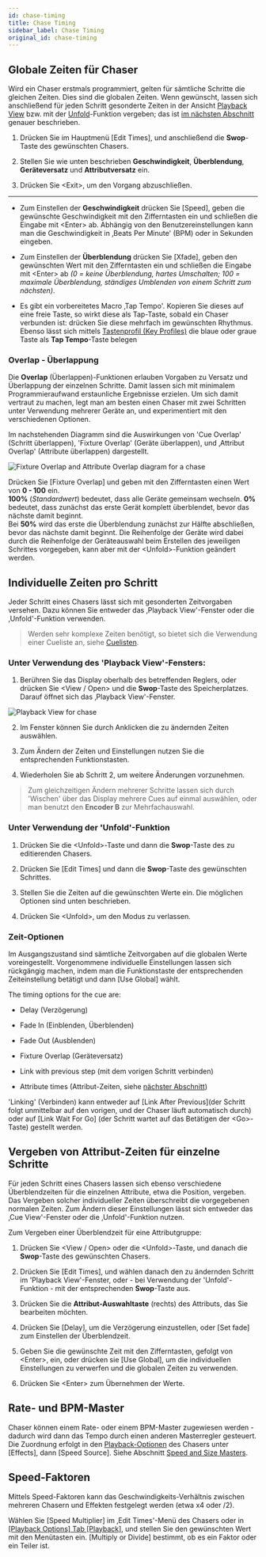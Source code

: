 ```yaml
---
id: chase-timing
title: Chase Timing
sidebar_label: Chase Timing
original_id: chase-timing
---
```


Globale Zeiten für Chaser
-------------------------

Wird ein Chaser erstmals programmiert, gelten für sämtliche Schritte die
gleichen Zeiten. Dies sind die globalen Zeiten. Wenn gewünscht, lassen
sich anschließend für jeden Schritt gesonderte Zeiten in der Ansicht
[Playback View](editing-a-chase.md#einen-chaser-zum-editieren-öffnen) bzw. mit 
der [Unfold](editing-a-chase.md#ändern-eines-chasers-mit-der-unfold-funktion)-Funktion 
vergeben; das ist [im nächsten Abschnitt](#individuelle-zeiten-pro-schritt)
 genauer beschrieben.

1. Drücken Sie im Hauptmenü \[Edit Times\], und anschließend die
**Swop**-Taste des gewünschten Chasers.

2. Stellen Sie wie unten beschrieben **Geschwindigkeit**, **Überblendung**,
**Geräteversatz** und **Attributversatz** ein.

3. Drücken Sie \<Exit\>, um den Vorgang abzuschließen.

---

-   Zum Einstellen der **Geschwindigkeit** drücken Sie \[Speed\], geben die
    gewünschte Geschwindigkeit mit den Zifferntasten ein und schließen
    die Eingabe mit \<Enter\> ab. Abhängig von den Benutzereinstellungen
    kann man die Geschwindigkeit in ‚Beats Per Minute' (BPM) oder in
    Sekunden eingeben.

-   Zum Einstellen der **Überblendung** drücken Sie \[Xfade\], geben den
    gewünschten Wert mit den Zifferntasten ein und schließen die Eingabe
    mit \<Enter\> ab *(0 = keine Überblendung, hartes Umschalten; 100 =
    maximale Überblendung, ständiges Umblenden von einem Schritt zum
    nächsten)*.

-   Es gibt ein vorbereitetes Macro ‚Tap Tempo'. Kopieren Sie dieses auf
    eine freie Taste, so wirkt diese als Tap-Taste, sobald ein Chaser
    verbunden ist: drücken Sie diese mehrfach im gewünschten Rhythmus.
    Ebenso lässt sich mittels [Tastenprofil (Key Profiles)](../system-settings/key-profiles.md) die blaue oder graue Taste
    als **Tap Tempo**-Taste belegen

### Overlap - Überlappung

Die **Overlap** (Überlappen)-Funktionen erlauben Vorgaben zu Versatz und
Überlappung der einzelnen Schritte. Damit lassen sich mit minimalem
Programmieraufwand erstaunliche Ergebnisse erzielen. Um sich damit
vertraut zu machen, legt man am besten einen Chaser mit zwei Schritten
unter Verwendung mehrerer Geräte an, und experimentiert mit den
verschiedenen Optionen.

Im nachstehenden Diagramm sind die Auswirkungen von 'Cue Overlap'
(Schritt überlappen), 'Fixture Overlap' (Geräte überlappen), und
‚Attribut Overlap' (Attribute überlappen) dargestellt.

![Fixture Overlap and Attribute Overlap diagram for a chase](/docs/images/Fixture-Overlap-and-Attribute-Overlap-diagram-for-a-chase.png)

Drücken Sie \[Fixture Overlap\] und geben mit den Zifferntasten
einen Wert von **0 - 100** ein.\
**100%** (*Standardwert*) bedeutet, dass alle Geräte gemeinsam wechseln.
**0%** bedeutet, dass zunächst das erste Gerät komplett überblendet, bevor das nächste damit beginnt.\
Bei **50%** wird das erste die Überblendung zunächst zur Hälfte
abschließen, bevor das nächste damit beginnt. Die Reihenfolge der
Geräte wird dabei durch die Reihenfolge der Geräteauswahl beim
Erstellen des jeweiligen Schrittes vorgegeben, kann aber mit der
\<Unfold\>-Funktion geändert werden.

Individuelle Zeiten pro Schritt
-------------------------------

Jeder Schritt eines Chasers lässt sich mit gesonderten Zeitvorgaben
versehen. Dazu können Sie entweder das ‚Playback View'-Fenster oder die
‚Unfold'-Funktion verwenden.

> Werden sehr komplexe Zeiten benötigt, so bietet sich die Verwendung einer Cueliste an, siehe [Cuelisten](../cue-lists.md).

### Unter Verwendung des 'Playback View'-Fensters:

1. Berühren Sie das Display oberhalb des betreffenden Reglers, oder
drücken Sie \<View / Open\> und die **Swop**-Taste des
Speicherplatzes. Darauf öffnet sich das ‚Playback View'-Fenster.

![Playback View for chase](/docs/images/Playback-View-for-chase.png)

2. Im Fenster können Sie durch Anklicken die zu ändernden Zeiten
auswählen.

3. Zum Ändern der Zeiten und Einstellungen nutzen Sie die
entsprechenden Funktionstasten.

4. Wiederholen Sie ab Schritt 2, um weitere Änderungen vorzunehmen.

> Zum gleichzeitigen Ändern mehrerer Schritte lassen sich durch
    'Wischen' über das Display mehrere Cues auf einmal auswählen, oder
    man benutzt den **Encoder B** zur Mehrfachauswahl.

### Unter Verwendung der 'Unfold'-Funktion

1. Drücken Sie die \<Unfold\>-Taste und dann die **Swop**-Taste des zu
editierenden Chasers.

2. Drücken Sie \[Edit Times\] und dann die **Swop**-Taste des
gewünschten Schrittes.

3. Stellen Sie die Zeiten auf die gewünschten Werte ein. Die möglichen
Optionen sind unten beschrieben.

4. Drücken Sie \<Unfold\>, um den Modus zu verlassen.

### Zeit-Optionen

Im Ausgangszustand sind sämtliche Zeitvorgaben auf die globalen Werte
voreingestellt. Vorgenommene individuelle Einstellungen lassen sich
rückgängig machen, indem man die Funktionstaste der entsprechenden
Zeiteinstellung betätigt und dann \[Use Global\] wählt.

The timing options for the cue are:

-   Delay (Verzögerung)

-   Fade In (Einblenden, Überblenden)

-   Fade Out (Ausblenden)

-   Fixture Overlap (Geräteversatz)

-   Link with previous step (mit dem vorigen Schritt verbinden)

-   Attribute times (Attribut-Zeiten, siehe [nächster Abschnitt](#vergeben-von-attribut-zeiten-für-einzelne-schritte))

'Linking' (Verbinden) kann entweder auf \[Link After Previous\](der
Schritt folgt unmittelbar auf den vorigen, und der Chaser läuft
automatisch durch) oder auf \[Link Wait For Go\] (der Schritt wartet auf
das Betätigen der \<Go\>-Taste) gestellt werden.

## Vergeben von Attribut-Zeiten für einzelne Schritte

Für jeden Schritt eines Chasers lassen sich ebenso verschiedene
Überblendzeiten für die einzelnen Attribute, etwa die Position,
vergeben. Das Vergeben solcher individueller Zeiten überschreibt die
vorgegebenen normalen Zeiten. Zum Ändern dieser Einstellungen lässt sich
entweder das ‚Cue View'-Fenster oder die ‚Unfold'-Funktion nutzen.

Zum Vergeben einer Überblendzeit für eine Attributgruppe:

1. Drücken Sie \<View / Open\> oder die \<Unfold\>-Taste, und
danach die **Swop**-Taste des gewünschten Chasers.

2. Drücken Sie \[Edit Times\], und wählen danach den zu ändernden
Schritt im 'Playback View'-Fenster, oder - bei Verwendung der
'Unfold'-Funktion - mit der entsprechenden **Swop**-Taste aus.

3. Drücken Sie die **Attribut-Auswahltaste** (rechts) des Attributs, das
Sie bearbeiten möchten.

4. Drücken Sie \[Delay\], um die Verzögerung einzustellen, oder \[Set
fade\] zum Einstellen der Überblendzeit.

5. Geben Sie die gewünschte Zeit mit den Zifferntasten, gefolgt von
\<Enter\>, ein, oder drücken sie \[Use Global\], um die individuellen
Einstellungen zu verwerfen und die globalen Zeiten zu verwenden.

6. Drücken Sie \<Enter\> zum Übernehmen der Werte.

## Rate- und BPM-Master

Chaser können einem Rate- oder einem BPM-Master zugewiesen werden -
dadurch wird dann das Tempo durch einen anderen Masterregler gesteuert.
Die Zuordnung erfolgt in den [Playback-Optionen](../cues/playback-options.md) des Chasers unter \[Effects\], dann \[Speed Source\]. Siehe Abschnitt [Speed and Size Masters](../running-the-show/playback-controls.md#speed--und-size-master).

## Speed-Faktoren

Mittels Speed-Faktoren kann das Geschwindigkeits-Verhältnis zwischen
mehreren Chasern und Effekten festgelegt werden (etwa x4 oder /2).

Wählen Sie \[Speed Multiplier\] im ‚Edit Times'-Menü des Chasers oder in
[\[Playback Options\] Tab \[Playback\]](../cues/playback-options.md#speed-multiplier), und 
stellen Sie den gewünschten Wert mit den Menütasten ein. 
\[Multiply or Divide\] bestimmt, ob es ein Faktor oder ein Teiler ist.
